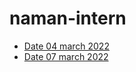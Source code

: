 # naman-intern
- [Date 04 march 2022](https://github.com/sp18-interns/naman-intern/tree/main/04%20march%202022)
- [Date 07 march 2022](https://github.com/sp18-interns/naman-intern/tree/main/7%20march%202022)
